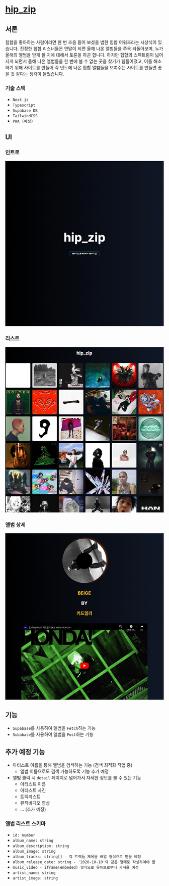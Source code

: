 # [hip_zip](https://hip-zip.kro.kr)

## 서론

힙합을 좋아하는 사람이라면 한 번 즈음 들어 보셨을 법한 힙합 어워즈라는 시상식이 있습니다. 진정한 힙합 리스너들은 연말이 되면 올해 나온 앨범들을 쭈욱 되돌아보며, 누가 올해의 앨범을 받게 될 지에 대해서 토론을 하곤 합니다. 하지만 힙합의 스펙트럼이 넓어지게 되면서 올해 나온 앨범들을 한 번에 볼 수 없는 곳을 찾기가 힘들어졌고, 이를 해소하기 위해 사이트를 만들어 각 년도에 나온 힙합 앨범들을 보여주는 사이트를 만들면 좋을 것 같다는 생각이 들었습니다.

### 기술 스택

- `Next.js`
- `Typescript`
- `Supabase DB`
- `TailwindCSS`
-  `PWA (예정)`

## UI
### 인트로
![](public/README/img.png)

### 리스트
![](public/README/img_1.png)

### 앨범 상세
![](public/README/img_2.png)

## 기능
- `Supabase`를 사용하여 앨범을 `Fetch`하는 기능
- `Subabase`를 사용하여 앨범을 `Post`하는 기능

## 추가 예정 기능
- 아티스트 이름을 통해 앨범을 검색하는 기능 (검색 최적화 작업 중)
  - 앨범 이름으로도 검색 가능하도록 기능 추가 예정
- 앨범 클릭 시 `detail` 페이지로 넘어가서 자세한 정보를 볼 수 있는 기능
  - 아티스트 이름
  - 아티스트 사진
  - 트랙리스트
  - 뮤직비디오 영상
  - ... (추가 예정)

### 앨범 리스트 스키마

- `id: number`
- `album_name: string`
- `album_description: string`
- `album_image: string`
- `album_tracks: string[] - 각 트랙들 제목을 배열 형식으로 받을 예정`
- `album_release_date: string - '2020-10-10'와 같은 형태로 작성하여야 함`
- `music_video - iframe(embeded) 형식으로 유튜브로부터 가져올 예정`
- `artist_name: string`
- `artist_image: string`
